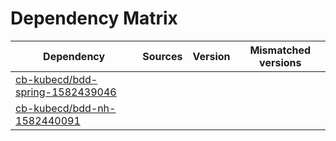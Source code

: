 # Dependency Matrix

Dependency | Sources | Version | Mismatched versions
---------- | ------- | ------- | -------------------
[cb-kubecd/bdd-spring-1582439046](https://github.com/cb-kubecd/bdd-spring-1582439046.git) |  | []() | 
[cb-kubecd/bdd-nh-1582440091](https://github.com/cb-kubecd/bdd-nh-1582440091.git) |  | []() | 
